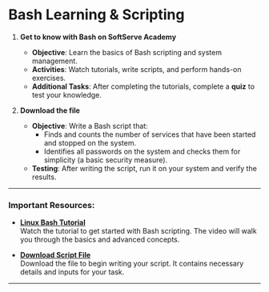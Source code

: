 # Bash Learning & Scripting 

1. **Get to know with Bash on SoftServe Academy**  
   - **Objective**: Learn the basics of Bash scripting and system management.  
   - **Activities**: Watch tutorials, write scripts, and perform hands-on exercises.
   - **Additional Tasks**: After completing the tutorials, complete a **quiz** to test your knowledge.

2. **Download the file**  
   - **Objective**: Write a Bash script that:
     - Finds and counts the number of services that have been started and stopped on the system.
     - Identifies all passwords on the system and checks them for simplicity (a basic security measure).
   - **Testing**: After writing the script, run it on your system and verify the results.

---

### **Important Resources:**

- [**Linux Bash Tutorial**](https://www.youtube.com/watch?v=m30JBWD6pKU)  
   Watch the tutorial to get started with Bash scripting. The video will walk you through the basics and advanced concepts.
   
- [**Download Script File**](https://softserve.academy/pluginfile.php/452507/mod_resource/content/1/softaculous%20%282%29.log)  
   Download the file to begin writing your script. It contains necessary details and inputs for your task.

---

